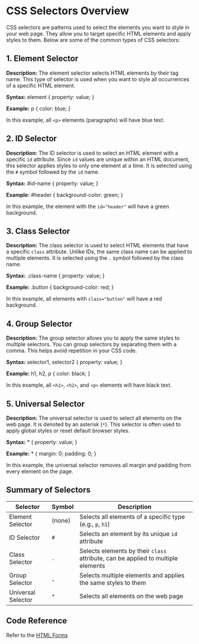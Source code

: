# CSS Selectors Overview

CSS selectors are patterns used to select the elements you want to style in your web page. They allow you to target specific HTML elements and apply styles to them. Below are some of the common types of CSS selectors:

## 1. Element Selector

**Description:**
The element selector selects HTML elements by their tag name. This type of selector is used when you want to style all occurrences of a specific HTML element.

**Syntax:**
    element {
      property: value;
    }

**Example:**
    p {
      color: blue;
    }

In this example, all `<p>` elements (paragraphs) will have blue text.

## 2. ID Selector

**Description:**
The ID selector is used to select an HTML element with a specific `id` attribute. Since `id` values are unique within an HTML document, this selector applies styles to only one element at a time. It is selected using the `#` symbol followed by the `id` name.

**Syntax:**
    #id-name {
      property: value;
    }

**Example:**
    #header {
      background-color: green;
    }

In this example, the element with the `id="header"` will have a green background.

## 3. Class Selector

**Description:**
The class selector is used to select HTML elements that have a specific `class` attribute. Unlike IDs, the same class name can be applied to multiple elements. It is selected using the `.` symbol followed by the class name.

**Syntax:**
    .class-name {
      property: value;
    }

**Example:**
    .button {
      background-color: red;
    }

In this example, all elements with `class="button"` will have a red background.

## 4. Group Selector

**Description:**
The group selector allows you to apply the same styles to multiple selectors. You can group selectors by separating them with a comma. This helps avoid repetition in your CSS code.

**Syntax:**
    selector1, selector2 {
      property: value;
    }

**Example:**
    h1, h2, p {
      color: black;
    }

In this example, all `<h1>`, `<h2>`, and `<p>` elements will have black text.

## 5. Universal Selector

**Description:**
The universal selector is used to select all elements on the web page. It is denoted by an asterisk (`*`). This selector is often used to apply global styles or reset default browser styles.

**Syntax:**
    * {
      property: value;
    }

**Example:**
    * {
      margin: 0;
      padding: 0;
    }

In this example, the universal selector removes all margin and padding from every element on the page.

## Summary of Selectors

| Selector        | Symbol   | Description                                    |
|-----------------|----------|------------------------------------------------|
| Element Selector| (none)   | Selects all elements of a specific type (e.g., `p`, `h1`) |
| ID Selector     | `#`      | Selects an element by its unique `id` attribute |
| Class Selector  | `.`      | Selects elements by their `class` attribute, can be applied to multiple elements |
| Group Selector  | `,`      | Selects multiple elements and applies the same styles to them |
| Universal Selector | `*`    | Selects all elements on the web page           |


## Code Reference
Refer to the [HTML Forms](https://github.com/manunmathew/python/raw/main/code/CSS/internal.html)
